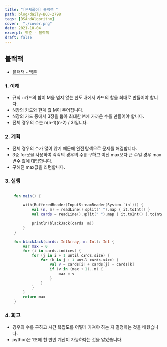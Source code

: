 ```yaml
---
title: "[문제풀이] 블랙잭 "
path: blog/daily-BOJ-2798
tags: [DSAndAlgorithm]
cover:  "./cover.png"
date: 2021-10-04
excerpt: 백준 - 블랙잭
draft: false
---
```



## 블랙잭
* [블랙잭  - 백준](https://www.acmicpc.net/problem/2798)


### 1. 이해 

- 규칙 : 카드의 합이 M을 넘지 않는 한도 내에서 카드의 합을 최대로 만들어야 합니다.
- N장의 카드와 한계 값 M이 주어집니다. 
- N장의 카드 중에서 3장을 뽑아 최대한 M에 가까운 수를 만들어야 합니다. 
- 전체 경우의 수는 n(n-1)(n-2) / 3!입니다. 


### 2. 계획

- 전체 경우의 수가 많이 않기 때문에 완전 탐색으로 문제를 해결합니다. 
- 3중 for문을 사용하여 각각의 경우의 수를 구하고 이전 max보다 큰 수일 경우 max변수 값에 대입합니다. 
- 구해진 max값을 리턴합니다.

### 3. 실행
```kotlin

    fun main() {

        with(BufferedReader(InputStreamReader(System.`in`))) {
            val (n, m) = readLine().split(" ").map { it.toInt() }
            val cards = readLine().split(" ").map { it.toInt() }.toIntArray()

            println(blackJack(cards, m))
        }
    }

    fun blackJack(cards: IntArray, m: Int): Int {
        var max = 0
        for (i in cards.indices) {
            for (j in i + 1 until cards.size) {
                for (k in j + 1 until cards.size) {
                    val v = cards[i] + cards[j] + cards[k]
                    if (v in (max + 1)..m) {
                        max = v
                    }
                }
            }
        }
        return max
    }

```

### 4. 회고 

* 경우의 수를 구하고 시간 복잡도를 어떻게 가져야 하는 지 결정하는 것을 배웠습니다. 
* python은 1초에 천 만번 계산이 가능하다는 것을 알았습니다. 
